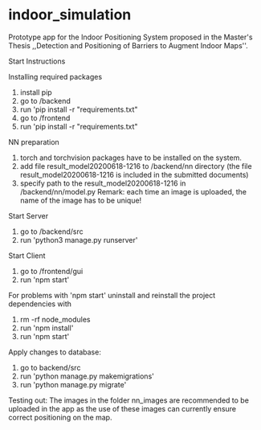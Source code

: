 # indoor_simulation

Prototype app for the Indoor Positioning System proposed in the Master's Thesis ,,Detection and Positioning of Barriers to Augment Indoor Maps''.

Start Instructions 

Installing required packages
1. install pip
2. go to /backend
3. run 'pip install -r "requirements.txt"
4. go to /frontend
5. run 'pip install -r "requirements.txt"

NN preparation

1. torch and torchvision packages have to be installed on the system.
2. add file result_model20200618-1216 to /backend/nn directory (the file result_model20200618-1216 is included in the submitted documents)
3. specify path to the result_model20200618-1216 in /backend/nn/model.py 
Remark: each time an image is uploaded, the name of the image has to be unique!

Start Server

1. go to /backend/src
2. run 'python3 manage.py runserver'


Start Client

1. go to /frontend/gui
2. run 'npm start'

For problems with 'npm start' uninstall and reinstall the project dependencies with 
1. rm -rf node_modules
2. run 'npm install'
3. run 'npm start'


Apply changes to database:
1. go to backend/src
2. run 'python manage.py makemigrations'
3. run 'python manage.py migrate'



 Testing out: The images in the folder nn_images are recommended to be uploaded in the app as the use of these images can currently ensure correct positioning on the map.

